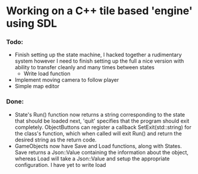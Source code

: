 # Working on a C++ tile based 'engine' using SDL

### Todo:
- Finish setting up the state machine, I hacked together a rudimentary system however I need to finish setting up the full a nice version with ability to transfer cleanly and many times between states
	- Write load function
- Implement moving camera to follow player
- Simple map editor

### Done:
- State's Run() function now returns a string corresponding to the state that should be loaded next, 'quit' specifies that the program should exit completely. ObjectButtons can register a callback SetExit(std::string) for the class's function, which when called will exit Run() and return the desired string as the return code.
- GameObjects now have Save and Load functions, along with States. Save returns a Json::Value containing the information about the object, whereas Load will take a Json::Value and setup the appropriate configuration. I have yet to write load
